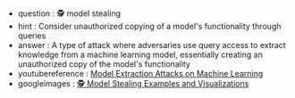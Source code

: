 - question : 🕵️ model stealing
- hint : Consider unauthorized copying of a model's functionality through queries
- answer : A type of attack where adversaries use query access to extract knowledge from a machine learning model, essentially creating an unauthorized copy of the model's functionality
- youtubereference : <a href="https://www.youtube.com/watch?v=bOKhis2pCWE" target="_blank">Model Extraction Attacks on Machine Learning</a>
- googleimages : <a href="https://www.google.com/search?q=🕵️+model+stealing+AI+security+machine+learning&tbm=isch" target="_blank">🕵️ Model Stealing Examples and Visualizations</a>
